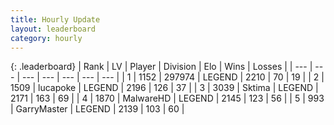 ```yaml
---
title: Hourly Update
layout: leaderboard
category: hourly
---
```


{: .leaderboard}
| Rank | LV | Player | Division | Elo | Wins | Losses |
| --- | --- | --- | --- | --- | --- | --- |
| <span data-change="0">1</span> | 1152 | <span title="ID: 544038">297974</span> | LEGEND | <span data-change="0">2210</span> | <span data-change="0">70</span> | <span data-change="0">19</span> |
| <span data-change="0">2</span> | 1509 | <span title="ID: 41925">lucapoke</span> | LEGEND | <span data-change="0">2196</span> | <span data-change="0">126</span> | <span data-change="0">37</span> |
| <span data-change="0">3</span> | 3039 | <span title="ID: 353063">Sktima</span> | LEGEND | <span data-change="-9">2171</span> | <span data-change="3">163</span> | <span data-change="2">69</span> |
| <span data-change="0">4</span> | 1870 | <span title="ID: 261794">MalwareHD</span> | LEGEND | <span data-change="0">2145</span> | <span data-change="0">123</span> | <span data-change="0">56</span> |
| <span data-change="1">5</span> | 993 | <span title="ID: 86076">GarryMaster</span> | LEGEND | <span data-change="7">2139</span> | <span data-change="1">103</span> | <span data-change="0">60</span> |